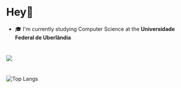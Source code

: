 # Hey👋

- 🎓 I'm currently studying Computer Science at the **Universidade Federal de Uberlândia**



#
<a href="https://skillicons.dev">
          <img src="https://skillicons.dev/icons?i=c,java,python,go,linux,postgres,git&theme=light")/>
</a>
</br>

#

![Top Langs](https://github-readme-stats.vercel.app/api/top-langs/?username=joaobaronii)
